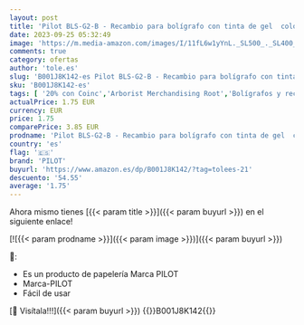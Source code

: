 ```yaml
---
layout: post
title: 'Pilot BLS-G2-B - Recambio para bolígrafo con tinta de gel  color negro/blanco'
date: 2023-09-25 05:32:49
image: 'https://m.media-amazon.com/images/I/11fL6w1yYnL._SL500_._SL400_.jpg'
comments: true
category: ofertas
author: 'tole.es'
slug: 'B001J8K142-es Pilot BLS-G2-B - Recambio para bolígrafo con tinta de gel...'
sku: 'B001J8K142-es'
tags: [ '20% con Coinc','Arborist Merchandising Root','Bolígrafos y recambios','Bolígrafos, lápices y útiles de escritura','Oficina y papelería','Recambios para bolígrafos y plumas','Self Service','Special Features Stores','ea2646c3-be00-45fe-8702-34c4f95305c9_0','ea2646c3-be00-45fe-8702-34c4f95305c9_9401','ea2646c3-be00-45fe-8702-34c4f95305c9_9701','pilot','🇪🇸', ]
actualPrice: 1.75 EUR
currency: EUR
price: 1.75
comparePrice: 3.85 EUR
prodname: 'Pilot BLS-G2-B - Recambio para bolígrafo con tinta de gel  color negro/blanco'
country: 'es'
flag: '🇪🇸'
brand: 'PILOT'
buyurl: 'https://www.amazon.es/dp/B001J8K142/?tag=tolees-21'
descuento: '54.55'
average: '1.75'
---
```


Ahora mismo tienes [{{< param title >}}]({{< param buyurl >}}) en el siguiente enlace!

[![{{< param prodname >}}]({{< param image >}})]({{< param buyurl >}})

🔎:

- Es un producto de papelería Marca PILOT
- Marca-PILOT
- Fácil de usar

[🛒 Visítala!!!]({{< param buyurl >}})
{{<world>}}B001J8K142{{</world>}}
